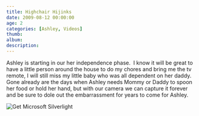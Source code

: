 ```yaml
---
title: Highchair Hijinks
date: 2009-08-12 00:00:00
age: 2
categories: [Ashley, Videos]
thumb: 
album: 
description: 
---
```

<p>Ashley is starting in our her independence phase.  I know it will be great to have a little person around the house to do my chores and bring me the tv remote, I will still miss my little baby who was all dependent on her daddy.  Gone already are the days when Ashley needs Mommy or Daddy to spoon her food or hold her hand, but with our camera we can capture it forever and be sure to dole out the embarrassment for years to come for Ashley.<br />
</p>
<div id="silverlightControlHost"><object width="640" height="480" data="data:application/x-silverlight-2," type="application/x-silverlight-2">
<param name="source" value="http://www.wyseguys.com/blog/ClientBin/VideoPlayer.xap" />
<param name="background" value="white" />
<param name="initParams" value="m=http://www.wyseguys.com/movies/Christmas2008.wmv,autostart=false,autohide=true,thumbnail=http://www.wyseguys.com/images/video_thumbnail.png" />
<param name="minruntimeversion" value="2.0.31005.0" /> 		<a href="http://go.microsoft.com/fwlink/?LinkId=124807" style="text-decoration: none;"><img src="http://go.microsoft.com/fwlink/?LinkId=108181" alt="Get Microsoft Silverlight" style="border-style: none;" /></a></object></div>
